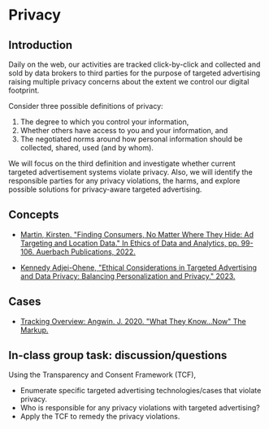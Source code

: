 # Privacy

## Introduction

Daily on the web, our activities are tracked click-by-click and collected and sold by data brokers to third parties for the purpose of targeted advertising raising multiple privacy concerns about the extent we control our digital footprint.

Consider three possible definitions of privacy:

1. The degree to which you control your information, 
2. Whether others have access to you and your information, and
3. The negotiated norms around how personal information should be collected, shared, used (and by whom). 

We will focus on the third definition and investigate whether current targeted advertisement systems violate privacy. Also, we will identify the responsible parties for any privacy violations, the harms, and explore possible solutions for privacy-aware targeted advertising.

## Concepts

* [Martin, Kirsten. "Finding Consumers, No Matter Where They Hide: Ad Targeting and Location Data." In Ethics of Data and Analytics, pp. 99-106. Auerbach Publications, 2022.](https://wm.primo.exlibrisgroup.com/permalink/01COWM_INST/g9pr7p/alma991033870654103196)

* [Kennedy Adjei-Ohene, "Ethical Considerations in Targeted Advertising and Data Privacy: Balancing Personalization and Privacy." 2023.](https://web.archive.org/web/20240415102757/https://www.linkedin.com/pulse/ethical-considerations-targeted-advertising-data-adjei-ohene-/)

## Cases

* [Tracking Overview: Angwin. J. 2020. "What They Know...Now" The Markup.](https://web.archive.org/web/20240614111750/https://themarkup.org/blacklight/2020/09/22/what-they-know-now)

## In-class group task: discussion/questions

Using the Transparency and Consent Framework (TCF), 
* Enumerate specific targeted advertising technologies/cases that violate privacy.
* Who is responsible for any privacy violations with targeted advertising?
* Apply the TCF to remedy the privacy violations.
